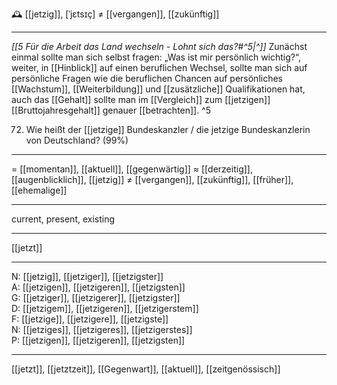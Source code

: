 🕰️ [[jetzig]], [ˈjɛtsɪç] ≠ [[vergangen]], [[zukünftig]]

---
*[[5 Für die Arbeit das Land wechseln - Lohnt sich das?#^5|^]]* Zunächst einmal sollte man sich selbst fragen: „Was ist mir persönlich wichtig?“, weiter, in [[Hinblick]] auf einen beruflichen Wechsel, sollte man sich auf persönliche Fragen wie die beruflichen Chancen auf persönliches [[Wachstum]], [[Weiterbildung]] und [[zusätzliche]] Qualifikationen hat, auch das [[Gehalt]] sollte man im [[Vergleich]] zum [[jetzigen]] [[Bruttojahresgehalt]] genauer [[betrachten]]. ^5


72. Wie heißt der [[jetzige]] Bundeskanzler / die jetzige Bundeskanzlerin von Deutschland? (99%)

---
= [[momentan]], [[aktuell]], [[gegenwärtig]]
≈ [[derzeitig]], [[augenblicklich]], [[jetzig]]
≠ [[vergangen]], [[zukünftig]], [[früher]], [[ehemalige]]

---
current, present, existing

---
[[jetzt]]

---
N: [[jetzig]], [[jetziger]], [[jetzigster]]  
A: [[jetzigen]], [[jetzigeren]], [[jetzigsten]]  
G: [[jetziger]], [[jetzigerer]], [[jetzigster]]  
D: [[jetzigem]], [[jetzigeren]], [[jetzigerstem]]  
F: [[jetzige]], [[jetzigere]], [[jetzigste]]  
N: [[jetziges]], [[jetzigeres]], [[jetzigerstes]]  
P: [[jetzigen]], [[jetzigeren]], [[jetzigsten]]  

---
[[jetzt]], [[jetztzeit]], [[Gegenwart]], [[aktuell]], [[zeitgenössisch]]